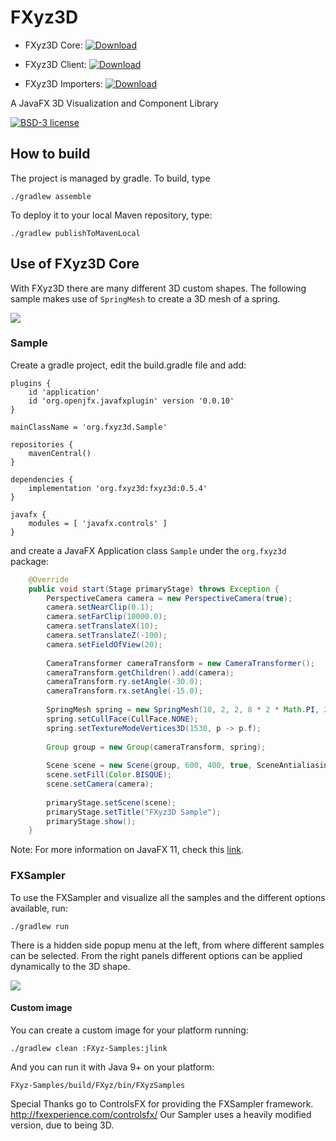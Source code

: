 FXyz3D
======

 - FXyz3D Core: 
 [ ![Download](http://img.shields.io/maven-central/v/org.fxyz3d/fxyz3d.svg?color=%234DC71F) ](https://search.maven.org/search?q=g:org.fxyz3d%20AND%20a:fxyz3d)

 - FXyz3D Client: 
[ ![Download](https://img.shields.io/maven-central/v/org.fxyz3d/fxyz3d-client.svg?color=%234DC71F) ](https://search.maven.org/search?q=g:org.fxyz3d%20AND%20a:fxyz3d-client)

 - FXyz3D Importers: 
[ ![Download](https://img.shields.io/maven-central/v/org.fxyz3d/fxyz3d-importers.svg?color=%234DC71F) ](https://search.maven.org/search?q=g:org.fxyz3d%20AND%20a:fxyz3d-importers)

A JavaFX 3D Visualization and Component Library

[![BSD-3 license](https://img.shields.io/badge/license-BSD--3-%230778B9.svg)](https://opensource.org/licenses/BSD-3-Clause)


## How to build

The project is managed by gradle. To build, type

	./gradlew assemble

To deploy it to your local Maven repository, type:

	./gradlew publishToMavenLocal

## Use of FXyz3D Core

With FXyz3D there are many different 3D custom shapes. The following sample makes use of `SpringMesh` to create 
a 3D mesh of a spring.

![](/resources/SpringMesh.png)

### Sample

Create a gradle project, edit the build.gradle file and add:

```
plugins {
    id 'application'
    id 'org.openjfx.javafxplugin' version '0.0.10'
}

mainClassName = 'org.fxyz3d.Sample'

repositories {
    mavenCentral()
}

dependencies {
    implementation 'org.fxyz3d:fxyz3d:0.5.4'
}

javafx {
    modules = [ 'javafx.controls' ]
}
```

and create a JavaFX Application class `Sample` under the `org.fxyz3d` package: 

```java
    @Override
    public void start(Stage primaryStage) throws Exception {
        PerspectiveCamera camera = new PerspectiveCamera(true);        
        camera.setNearClip(0.1);
        camera.setFarClip(10000.0);
        camera.setTranslateX(10);
        camera.setTranslateZ(-100);
        camera.setFieldOfView(20);
        
        CameraTransformer cameraTransform = new CameraTransformer();
        cameraTransform.getChildren().add(camera);
        cameraTransform.ry.setAngle(-30.0);
        cameraTransform.rx.setAngle(-15.0);
        
        SpringMesh spring = new SpringMesh(10, 2, 2, 8 * 2 * Math.PI, 200, 100, 0, 0);
        spring.setCullFace(CullFace.NONE);
        spring.setTextureModeVertices3D(1530, p -> p.f);
        
        Group group = new Group(cameraTransform, spring);
        
        Scene scene = new Scene(group, 600, 400, true, SceneAntialiasing.BALANCED);
        scene.setFill(Color.BISQUE);
        scene.setCamera(camera);
        
        primaryStage.setScene(scene);
        primaryStage.setTitle("FXyz3D Sample");
        primaryStage.show();
    }
```

Note: For more information on JavaFX 11, check this [link](https://openjfx.io).

### FXSampler

To use the FXSampler and visualize all the samples and the different options available, run:

    ./gradlew run
    
There is a hidden side popup menu at the left, from where different samples can be selected. From the right panels different options can be applied dynamically to the 3D shape.

![](/resources/fxsampler.png)

 #### Custom image

You can create a custom image for your platform running:

    ./gradlew clean :FXyz-Samples:jlink  

And you can run it with Java 9+ on your platform:

    FXyz-Samples/build/FXyz/bin/FXyzSamples

Special Thanks go to ControlsFX for providing the FXSampler framework.
http://fxexperience.com/controlsfx/
Our Sampler uses a heavily modified version, due to being 3D.
